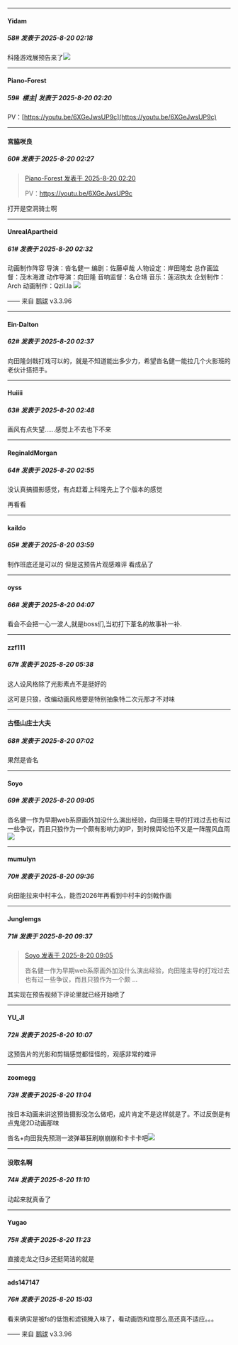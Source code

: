 ﻿
*****

####  Yidam  
##### 58#       发表于 2025-8-20 02:18

科隆游戏展预告来了<img src="https://static.stage1st.com/image/smiley/face2017/033.png" referrerpolicy="no-referrer">


*****

####  Piano-Forest  
##### 59#         楼主| 发表于 2025-8-20 02:20

PV：[https://youtu.be/6XGeJwsUP9c](https://youtu.be/6XGeJwsUP9c)


*****

####  宮脇咲良  
##### 60#       发表于 2025-8-20 02:27

<blockquote><a href="httphttps://stage1st.com/2b/forum.php?mod=redirect&amp;goto=findpost&amp;pid=68291753&amp;ptid=2134903" target="_blank">Piano-Forest 发表于 2025-8-20 02:20</a>

PV：https://youtu.be/6XGeJwsUP9c</blockquote>
打开是空洞骑士啊


*****

####  UnrealApartheid  
##### 61#       发表于 2025-8-20 02:32

动画制作阵容
导演：沓名健一
编剧：佐藤卓哉
人物设定：岸田隆宏
总作画监督：茂木海渡
动作导演：向田隆
音响监督：名仓靖
音乐：莲沼执太
企划制作：Arch
动画制作：Qzil.la
<img src="https://p.sda1.dev/26/ce687bdf8c185d1f8df54369b622706f/image.jpg" referrerpolicy="no-referrer">

—— 来自 [鹅球](https://www.pgyer.com/GcUxKd4w) v3.3.96


*****

####  Ein·Dalton  
##### 62#       发表于 2025-8-20 02:37

向田隆剑戟打戏可以的，就是不知道能出多少力，希望沓名健一能拉几个火影班的老伙计搭把手。


*****

####  Huiiii  
##### 63#       发表于 2025-8-20 02:48

画风有点失望……感觉上不去也下不来


*****

####  ReginaldMorgan  
##### 64#       发表于 2025-8-20 02:55

没认真搞摄影感觉，有点赶着上科隆先上了个版本的感觉

再看看


*****

####  kaildo  
##### 65#       发表于 2025-8-20 03:59

制作班底还是可以的
但是这预告片观感难评
看成品了


*****

####  oyss  
##### 66#       发表于 2025-8-20 04:07

看会不会把一心一波人,就是boss们,当初打下葦名的故事补一补.


*****

####  zzf111  
##### 67#       发表于 2025-8-20 05:38

这人设风格除了光影素点不是挺好的

这可是只狼，改编动画风格要是特别抽象特二次元那才不对味


*****

####  古怪山庄士大夫  
##### 68#       发表于 2025-8-20 07:02

果然是沓名


*****

####  Soyo  
##### 69#       发表于 2025-8-20 09:05

沓名健一作为早期web系原画外加没什么演出经验，向田隆主导的打戏过去也有过一些争议，而且只狼作为一个颇有影响力的IP，到时候舆论怕不又是一阵腥风血雨<img src="https://static.stage1st.com/image/smiley/face2017/037.png" referrerpolicy="no-referrer">


*****

####  mumulyn  
##### 70#       发表于 2025-8-20 09:36

向田能拉来中村丰么，能否2026年再看到中村丰的剑戟作画

*****

####  Junglemgs  
##### 71#       发表于 2025-8-20 09:37

<blockquote><a href="httphttps://stage1st.com/2b/forum.php?mod=redirect&amp;goto=findpost&amp;pid=68292669&amp;ptid=2134903" target="_blank">Soyo 发表于 2025-8-20 09:05</a>

沓名健一作为早期web系原画外加没什么演出经验，向田隆主导的打戏过去也有过一些争议，而且只狼作为一个颇 ...</blockquote>
其实现在预告视频下评论里就已经开始喷了


*****

####  YU_JI  
##### 72#       发表于 2025-8-20 10:07

这预告片的光影和剪辑感觉都怪怪的，观感非常的难评


*****

####  zoomegg  
##### 73#       发表于 2025-8-20 11:04

按日本动画来讲这预告摄影没怎么做吧，成片肯定不是这样就是了。不过反倒是有点鬼佬2D动画那味

沓名+向田我先预测一波弹幕狂刷崩崩崩和卡卡卡吧<img src="https://static.stage1st.com/image/smiley/face2017/049.png" referrerpolicy="no-referrer">


*****

####  没取名啊  
##### 74#       发表于 2025-8-20 11:10

动起来就真香了


*****

####  Yugao  
##### 75#       发表于 2025-8-20 11:23

直接走龙之归乡还挺简洁的就是


*****

####  ads147147  
##### 76#       发表于 2025-8-20 15:03

看来确实是被fs的低饱和滤镜腌入味了，看动画饱和度那么高还真不适应。。。

—— 来自 [鹅球](https://www.pgyer.com/GcUxKd4w) v3.3.96


